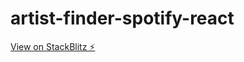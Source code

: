 # artist-finder-spotify-react

[View on StackBlitz ⚡️](https://artist-finder-spotify-react.stackblitz.io)
